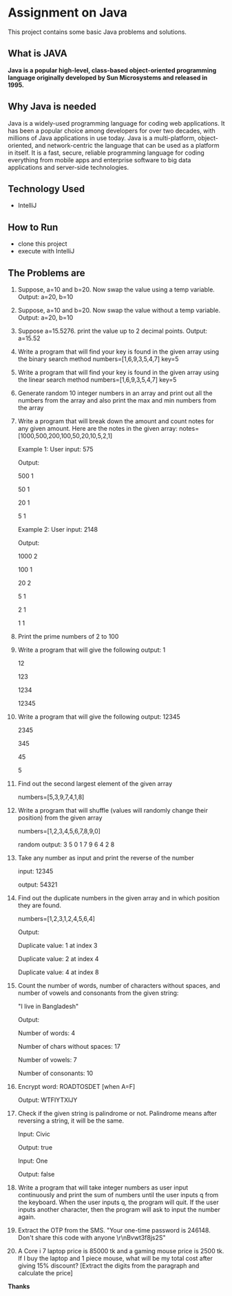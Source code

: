 # Assignment on Java
This project contains some basic Java problems and solutions.

## What is JAVA
**Java is a popular high-level, class-based object-oriented programming language originally developed by Sun Microsystems and released in 1995.**

## Why Java is needed
Java is a widely-used programming language for coding web applications. It has been a popular choice among developers for 
over two decades, with millions of Java applications in use today. Java is a multi-platform, object-oriented, and network-centric 
the language that can be used as a platform in itself. It is a fast, secure, reliable programming language for coding everything from 
mobile apps and enterprise software to big data applications and server-side technologies.

## Technology Used
- IntelliJ

## How to Run
 - clone this project
 - execute with IntelliJ

## The Problems are
1. Suppose, a=10 and b=20. Now swap the value using a temp variable. Output: a=20, b=10
2. Suppose, a=10 and b=20. Now swap the value without a temp variable. Output: a=20, b=10
3. Suppose a=15.5276. print the value up to 2 decimal points. Output: a=15.52
4. Write a program that will find your key is found in the given array using the binary search method
   numbers=[1,6,9,3,5,4,7]
   key=5
5. Write a program that will find your key is found in the given array using the linear search method
   numbers=[1,6,9,3,5,4,7]
   key=5

6. Generate random 10 integer numbers in an array and print out all the numbers from the array and also print the max and min numbers from the array

7. Write a program that will break down the amount and count notes for any given amount. Here are the notes in the given array: 
   notes=[1000,500,200,100,50,20,10,5,2,1]

    Example 1: User input: 575

    Output: 

    500 1

    50 1

    20 1

    5 1

    Example 2: User input: 2148

    Output: 

    1000 2

    100 1

    20 2

    5 1

    2 1

    1 1

8. Print the prime numbers of 2 to 100
9. Write a program that will give the following output:
    1

    12

    123

    1234

    12345

10. Write a program that will give the following output:
    12345
    
    2345
    
    345
    
    45
    
    5

11. Find out the second largest element of the given array
    
    numbers=[5,3,9,7,4,1,8]

12. Write a program that will shuffle (values will randomly change their position) from the given array
    
    numbers=[1,2,3,4,5,6,7,8,9,0]
    
    random output: 3 5 0 1 7 9 6 4 2 8

13. Take any number as input and print the reverse of the number
    
    input: 12345
    
    output: 54321

14. Find out the duplicate numbers in the given array and in which position they are found.
    
    numbers=[1,2,3,1,2,4,5,6,4]
    
    Output:
    
    Duplicate value: 1 at index 3
    
    Duplicate value: 2 at index 4
    
    Duplicate value: 4 at index 8

15. Count the number of words, number of characters without spaces, and number of vowels and consonants from the given string:
    
    "I live in Bangladesh"
    
    Output: 
    
    Number of words: 4
    
    Number of chars without spaces: 17 
    
    Number of vowels: 7
    
    Number of consonants: 10


16. Encrypt word: ROADTOSDET [when A=F]
   
    Output: WTFIYTXIJY

17. Check if the given string is palindrome or not. Palindrome means after reversing a string, it will be the same.
    
    Input: Civic
    
    Output: true
    
    Input: One
    
    Output: false

18. Write a program that will take integer numbers as user input continuously and print the sum of numbers until the user inputs q from the keyboard. 
    When the user inputs q, the program will quit. If the user inputs another character, then the program will ask to input the number again.

19. Extract the OTP from the SMS. "Your one-time password is 246148. Don't share this code with anyone \r\nBvwt3f8js2S"

20. A Core i 7 laptop price is 85000 tk and a gaming mouse price is 2500 tk. If I buy the laptop and 1 piece mouse, 
    what will be my total cost after giving 15% discount? [Extract the digits from the paragraph and calculate the price]

**Thanks**


